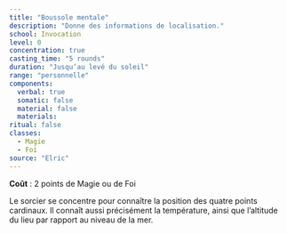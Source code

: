 ```yaml
---
title: "Boussole mentale"
description: "Donne des informations de localisation."
school: Invocation
level: 0
concentration: true
casting_time: "5 rounds"
duration: "Jusqu’au levé du soleil"
range: "personnelle"
components:
  verbal: true
  somatic: false
  material: false
  materials:
ritual: false
classes:
  - Magie
  - Foi
source: "Elric"
---
```

**Coût** : 2 points de Magie ou de Foi  

Le sorcier se concentre pour connaître la position des quatre points cardinaux. Il connaît aussi précisément la température, ainsi que l’altitude du lieu par rapport au niveau de la mer.
